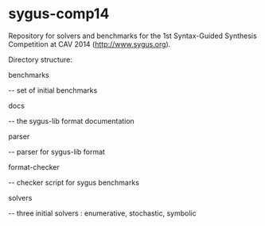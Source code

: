 sygus-comp14
============

Repository for solvers and benchmarks for the 1st Syntax-Guided Synthesis Competition at CAV 2014 (http://www.sygus.org).

Directory structure:

benchmarks

-- set of initial benchmarks

docs

-- the sygus-lib format documentation

parser

-- parser for sygus-lib format

format-checker

-- checker script for sygus benchmarks

solvers

-- three initial solvers : enumerative, stochastic, symbolic

